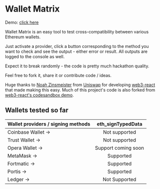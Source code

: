 # Wallet Matrix

Demo: [click here](https://web3-wallet-matrix.surge.sh)

Wallet Matrix is an easy tool to test cross-compatibility between various Ethereum wallets.

Just activate a provider, click a button corresponding to the method you want to check and see the output - either error or result. All outputs are logged to the console as well.

Expect it to break randomly - the code is pretty much hackathon quality.

Feel free to fork it, share it or contribute code / ideas.

Huge thanks to [Noah Zinsmeister](https://twitter.com/noahZinsmeister) from [Uniswap](https://twitter.com/UniswapExchange) for developing [web3-react](https://github.com/NoahZinsmeister/web3-react) that made making this easy. Much of this project's code is also forked from [web3-react's codesandbox demo](https://codesandbox.io/s/6v5nrq2nqw).

## Wallets tested so far

| Wallet providers / signing methods  |  eth_signTypedData  |
|-------------------------------------|:--------------------:|
| Coinbase Wallet ->                  | Not supported        |
| Trust Wallet ->                     | Not supported        |
| Opera Wallet ->                     | Support coming soon  |
| MetaMask ->                         | Supported            |
| Fortmatic ->                        | Supported            |
| Portis ->                           | Supported            |
| Ledger ->                           | Not Supported        |
